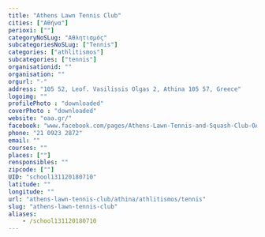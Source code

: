 ```yaml
---
title: "Athens Lawn Tennis Club"
cities: ["Αθήνα"]
perioxi: [""]
categoryNoSLug: "Αθλητισμός"
subcategoriesNoSLug: ["Tennis"]
categories: ["athlitismos"]
subcategories: ["tennis"]
organisationid: ""
organisation: ""
orgurl: "-"
address: "105 52, Leof. Vasilissis Olgas 2, Athina 105 57, Greece"
logoimg: ""
profilePhoto : "downloaded"
coverPhoto : "downloaded"
website: "oaa.gr/"
facebook: "www.facebook.com/pages/Athens-Lawn-Tennis-and-Squash-Club-OAA/201212246569454"
phone: "21 0923 2872"
email: ""
courses: ""
places: [""]
rensponsibles: ""
zipcode: [""]
UID: "school131120180710"
latitude: ""
longitude: ""
url: "athens-lawn-tennis-club/athina/athlitismos/tennis"
slug: "athens-lawn-tennis-club"
aliases:
    - /school131120180710
---
```





